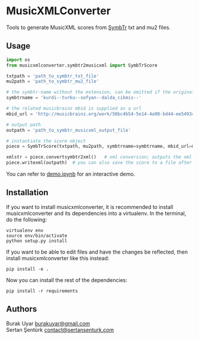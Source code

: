 # MusicXMLConverter

Tools to generate MusicXML scores from [SymbTr](https://github.com/MTG/SymbTr) txt and mu2 files.

## Usage

```python
import os
from musicxmlconverter.symbtr2musicxml import SymbTrScore

txtpath = 'path_to_symbtr_txt_file'
mu2path = 'path_to_symbtr_mu2_file'

# the symbtr-name without the extension, can be omitted if the original filename is kept
symbtrname = 'kurdi--turku--sofyan--dalda_cikmis--'

# the related musicbrainz mbid is supplied as a url
mbid_url = 'http://musicbrainz.org/work/50bc4b54-5e14-4a98-bd44-ee5493479c7d'

# output path
outpath = 'path_to_symbtr_musicxml_output_file'

# instantiate the score object
piece = SymbTrScore(txtpath, mu2path, symbtrname=symbtrname, mbid_url=mbid_url)

xmlstr = piece.convertsymbtr2xml()   # xml conversion; outputs the xml score as string
piece.writexml(outpath)  # you can also save the score to a file after calling the conversion method above
```

You can refer to [demo.ipynb](https://github.com/burakuyar/MusicXMLConverter/blob/master/demo.ipynb) for an interactive demo.

## Installation

If you want to install musicxmlconverter, it is recommended to install musicxmlconverter and its dependencies into a virtualenv. In the terminal, do the following:
```
virtualenv env
source env/bin/activate
python setup.py install
```
If you want to be able to edit files and have the changes be reflected, then install musicxmlconverter like this instead:
```
pip install -e .
```
Now you can install the rest of the dependencies:
```
pip install -r requirements
```

## Authors
Burak Uyar	burakuyar@gmail.com  
Sertan Şentürk		contact@sertansenturk.com

